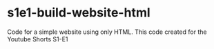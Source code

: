 # s1e1-build-website-html
Code for a simple website using only HTML.  This code created for the Youtube Shorts S1-E1
